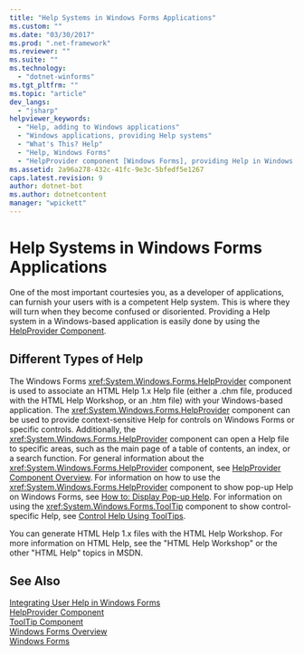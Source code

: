 ```yaml
---
title: "Help Systems in Windows Forms Applications"
ms.custom: ""
ms.date: "03/30/2017"
ms.prod: ".net-framework"
ms.reviewer: ""
ms.suite: ""
ms.technology: 
  - "dotnet-winforms"
ms.tgt_pltfrm: ""
ms.topic: "article"
dev_langs: 
  - "jsharp"
helpviewer_keywords: 
  - "Help, adding to Windows applications"
  - "Windows applications, providing Help systems"
  - "What's This? Help"
  - "Help, Windows Forms"
  - "HelpProvider component [Windows Forms], providing Help in Windows applications"
ms.assetid: 2a96a278-432c-41fc-9e3c-5bfedf5e1267
caps.latest.revision: 9
author: dotnet-bot
ms.author: dotnetcontent
manager: "wpickett"
---
```

# Help Systems in Windows Forms Applications
One of the most important courtesies you, as a developer of applications, can furnish your users with is a competent Help system. This is where they will turn when they become confused or disoriented. Providing a Help system in a Windows-based application is easily done by using the [HelpProvider Component](../../../../docs/framework/winforms/controls/helpprovider-component-windows-forms.md).  
  
## Different Types of Help  
 The Windows Forms <xref:System.Windows.Forms.HelpProvider> component is used to associate an HTML Help 1.x Help file (either a .chm file, produced with the HTML Help Workshop, or an .htm file) with your Windows-based application. The <xref:System.Windows.Forms.HelpProvider> component can be used to provide context-sensitive Help for controls on Windows Forms or specific controls. Additionally, the <xref:System.Windows.Forms.HelpProvider> component can open a Help file to specific areas, such as the main page of a table of contents, an index, or a search function. For general information about the <xref:System.Windows.Forms.HelpProvider> component, see [HelpProvider Component Overview](../../../../docs/framework/winforms/controls/helpprovider-component-overview-windows-forms.md). For information on how to use the <xref:System.Windows.Forms.HelpProvider> component to show pop-up Help on Windows Forms, see [How to: Display Pop-up Help](../../../../docs/framework/winforms/advanced/how-to-display-pop-up-help.md). For information on using the <xref:System.Windows.Forms.ToolTip> component to show control-specific Help, see [Control Help Using ToolTips](../../../../docs/framework/winforms/advanced/control-help-using-tooltips.md).  
  
 You can generate HTML Help 1.x files with the HTML Help Workshop. For more information on HTML Help, see the "HTML Help Workshop" or the other "HTML Help" topics in MSDN.  
  
## See Also  
 [Integrating User Help in Windows Forms](../../../../docs/framework/winforms/advanced/integrating-user-help-in-windows-forms.md)   
 [HelpProvider Component](../../../../docs/framework/winforms/controls/helpprovider-component-windows-forms.md)   
 [ToolTip Component](../../../../docs/framework/winforms/controls/tooltip-component-windows-forms.md)   
 [Windows Forms Overview](../../../../docs/framework/winforms/windows-forms-overview.md)   
 [Windows Forms](../../../../docs/framework/winforms/index.md)
